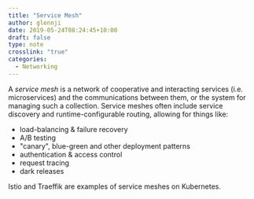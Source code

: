 ```yaml
---
title: "Service Mesh"
author: glennji
date: 2019-05-24T08:24:45+10:00
draft: false
type: note
crosslink: "true"
categories:
  - Networking
---
```

A _service mesh_ is a network of cooperative and interacting services (i.e. microservices) and the communications between them, or the system for managing such a collection. Service meshes often include service discovery and runtime-configurable routing, allowing for things like:

  * load-balancing & failure recovery
  * A/B testing
  * "canary", blue-green and other deployment patterns
  * authentication & access control
  * request tracing
  * dark releases

Istio and Traeffik are examples of service meshes on Kubernetes.
